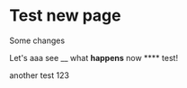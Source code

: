 # Test new page

Some changes

Let's aaa see \_\_ what **happens** now \*\*\*\* test!

another test 123

